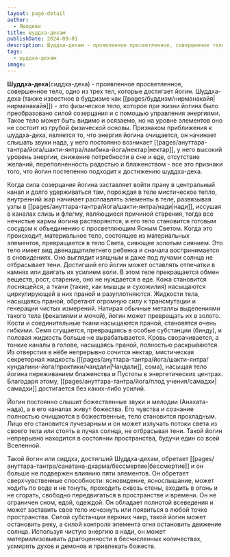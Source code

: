 ```yaml
---
layout: page-detail
author:
  - Яшодеви
title: шуддха-дехам
publishDate: 2024-09-01
description: Шуддха-дехам - проявленное просветленное, совершенное тело, одно из трех тел, которые достигает йогин.
tags:
  - шуддха-дехам
image:
---
```

**Шуддха-деха**(сиддха-деха) - проявленное просветленное, совершенное тело, одно из трех тел, которые достигает йогин. Шуддха-деха (также известное в буддизме как [[pages/буддизм/нирманакайя|нирманакайя]]) - это физическое тело, которое при жизни йогина было преобразовано силой созерцания и с помощью управления энергиями. Такое тело может быть видимо и осязаемо, но на уровне элементов оно не состоит из грубой физической основы. Признаком приближения к шуддха-деха, является то, что энергия йогина очищается, он начинает слышать звуки нада, у него постоянно возникает [[pages/ануттара-тантра/йога/шакти-янтра/ламбика-йога/нектар|нектар]], у него высокий уровень энергии, снижение потребности в сне и еде, отсутствие желаний, переполненность радостью и блаженством - все это признаки того, что йогин постепенно подходит к достижению шуддха-деха.

Когда сила созерцания йогина заставляет войти прану в центральный канал и долго удерживаться там, порождая в теле мистическое тепло, внутренний жар начинает расплавлять элементы в теле, развязывая узлы в [[pages/ануттара-тантра/йога/шакти-янтра/нади|нади]], иссушая в каналах слизь и флегму, являющиеся причиной старения, тогда все нечистые кармы йогина растворяются, и его тело становится готовым сосудом к объединению с просветляющим Ясным Светом. Когда это происходит, материальное тело, состоящее из материальных элементов, превращается в тело Света, сияющее золотым сиянием. Это тело имеет вид двенадцатилетнего ребенка и сначала воспринимается в сновидениях. Оно выглядит изящным и даже под лучами солнца не отбрасывает тени. Достигший его йогин может оставлять отпечатки в камнях или двигать их усилием воли. В этом теле прекращается обмен веществ, рост, старение, оно не нуждается в еде. Кожа становится лоснящейся, а ткани (такие, как мышцы и сухожилия) насыщаются циркулирующей в них праной и разуплотняются. Жидкости тела, насыщаясь праной, обретают огромную силу к трансмутации и генерации чистых измерений. Натирая обычные металлы выделениями такого тела (фекалиями и мочой), йогин может превращать их в золото. Кости и соединительные ткани насыщаются праной, становятся очень гибкими. Семя сгущается, превращаясь в особые субстанции (бинду), и половая жидкость больше не вырабатывается. Кровь сворачивается, а тонкие каналы в голове, насыщаясь праной, полностью раскрываются. Из отверстия в нёбе непрерывно сочится нектар, мистическая секреторная жидкость ([[pages/ануттара-тантра/йога/шакти-янтра/кундалини-йога/практики/чандали|Чандали]], сома), насыщая тело йогина переживанием блаженства и Пустоты в энергетических центрах. Благодаря этому, [[pages/ануттара-тантра/йога/плод учения/самадхи|самадхи]] достигается без каких-либо усилий.

Йогин постоянно слышит божественные звуки и мелодии (Анахата-нада), а в его каналах живут божества. Его чувства и сознание полностью очищаются в божественные, тело становится прохладным. Лицо его становится лучезарным и он может излучать потоки света из своего тела или стоять в лучах солнца, не отбрасывая тени. Такой йогин непрерывно находится в состоянии пространства, будучи един со всей Вселенной.

Такой йогин или сиддха, достигший Шуддха-дехам, обретает [[pages/ануттара-тантра/санатана-дхарма/бессмертие|бессмертие]] и он больше не подвержен влиянию пяти элементов. Он обретает сверхчувственные способности: ясновидение, яснослышание, может ходить по воде и не тонуть, проходить сквозь стены, входить в огонь и не сгорать, свободно передвигаться в пространстве и времени. Он не ограничен сном, едой, одеждой. Он обладает полнотой всеведения и может заставить свое тело исчезнуть или появиться в любой точке пространства. Силой субстанции верхних чакр, такой йогин может остановить реку, а силой контроля элемента огня остановить движение солнца. Используя чистую энергию в нади, он может материализовывать драгоценности в бесчисленных количествах, усмирять духов и демонов и привлекать божеств.


